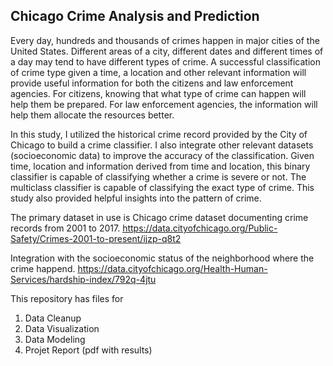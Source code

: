 ## Chicago Crime Analysis and Prediction
Every day, hundreds and thousands of crimes happen in major cities of the United States. Different areas of a city, different dates and different times of a day may tend to have different types of crime. A successful classification of crime type given a time, a location and other relevant information will provide useful information for both the citizens and law enforcement agencies. For citizens, knowing that what type of crime can happen will help them be prepared. For law enforcement agencies, the information will help them allocate the resources better.

In this study, I utilized the historical crime record provided by the City of Chicago to build a crime classifier. I also integrate other relevant datasets (socioeconomic data) to improve the accuracy of the classification. Given time, location and information derived from time and location, this binary classifier is capable of classifying whether a crime is severe or not. The multiclass classifier is capable of classifying the exact type of crime. This study also provided helpful insights into the pattern of crime.

The primary dataset in use is Chicago crime dataset documenting crime records from 2001 to 2017.
https://data.cityofchicago.org/Public-Safety/Crimes-2001-to-present/ijzp-q8t2

Integration with the socioeconomic status of the neighborhood where the crime happend.
https://data.cityofchicago.org/Health-Human-Services/hardship-index/792q-4jtu

This repository has files for 
1. Data Cleanup
2. Data Visualization
3. Data Modeling
4. Projet Report (pdf with results)
